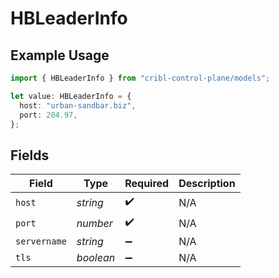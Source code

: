 # HBLeaderInfo

## Example Usage

```typescript
import { HBLeaderInfo } from "cribl-control-plane/models";

let value: HBLeaderInfo = {
  host: "urban-sandbar.biz",
  port: 204.97,
};
```

## Fields

| Field              | Type               | Required           | Description        |
| ------------------ | ------------------ | ------------------ | ------------------ |
| `host`             | *string*           | :heavy_check_mark: | N/A                |
| `port`             | *number*           | :heavy_check_mark: | N/A                |
| `servername`       | *string*           | :heavy_minus_sign: | N/A                |
| `tls`              | *boolean*          | :heavy_minus_sign: | N/A                |